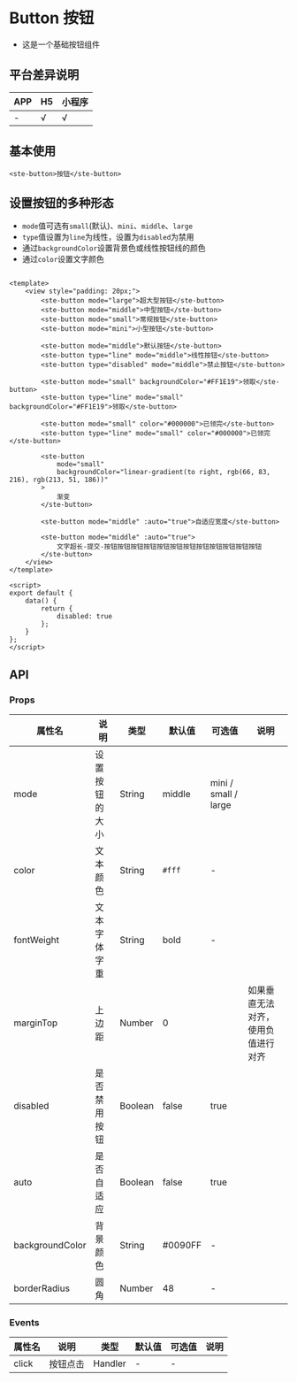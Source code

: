 # Button 按钮
- 这是一个基础按钮组件
## 平台差异说明

| APP	| H5			|小程序			|
| ------| -----------	|	-----------	|
| -		|√				|√				|


## 基本使用

```
<ste-button>按钮</ste-button>
```

## 设置按钮的多种形态
- ```mode```值可选有```small```(默认)、```mini```、```middle```、```large```
- ```type```值设置为```line```为线性，设置为```disabled```为禁用
- 通过```backgroundColor```设置背景色或线性按钮线的颜色
- 通过```color```设置文字颜色
```

<template>
	<view style="padding: 20px;">
		<ste-button mode="large">超大型按钮</ste-button>
		<ste-button mode="middle">中型按钮</ste-button>
		<ste-button mode="small">常规按钮</ste-button>
		<ste-button mode="mini">小型按钮</ste-button>
		
		<ste-button mode="middle">默认按钮</ste-button>
		<ste-button type="line" mode="middle">线性按钮</ste-button>
		<ste-button type="disabled" mode="middle">禁止按钮</ste-button>
		
		<ste-button mode="small" backgroundColor="#FF1E19">领取</ste-button>
		<ste-button type="line" mode="small" backgroundColor="#FF1E19">领取</ste-button>

		<ste-button mode="small" color="#000000">已领完</ste-button>
		<ste-button type="line" mode="small" color="#000000">已领完</ste-button>

		<ste-button
			mode="small"
			backgroundColor="linear-gradient(to right, rgb(66, 83, 216), rgb(213, 51, 186))"
		>
			渐变
		</ste-button>
		
		<ste-button mode="middle" :auto="true">自适应宽度</ste-button>
		
		<ste-button mode="middle" :auto="true">
			文字超长-提交-按钮按钮按钮按钮按钮按钮按钮按钮按钮按钮按钮按钮
		</ste-button>
	</view>
</template>

<script>
export default {
	data() {
		return {
			disabled: true
		};
	}
};
</script>

```

## API
### Props
| 属性名			| 说明			|类型			|默认值		| 可选值					|说明									|
| ------			| -----------	|	-----------	|-----------|-----------			|	---------							|
| mode				|设置按钮的大小	|String			|middle		|mini / small / large	|										|
| color				|文本颜色		|String			|```#fff```	|-						|										|
| fontWeight		|文本字体字重	|String			|bold		|-						|										|
| marginTop			|上边距			|Number			|0			|						|	如果垂直无法对齐，使用负值进行对齐	|
| disabled			|是否禁用按钮	|Boolean		|false		|true					|										|
| auto				|是否自适应		|Boolean		|false		|true					|										|
| backgroundColor	|背景颜色		|String			|#0090FF	|-						|										|
| borderRadius		|圆角			|Number			|48			|-						|										|

### Events
| 属性名| 说明			|类型			|默认值		| 可选值		|说明			|
| ------| -----------	|	-----------	|-----------|-----------|	---------	|
| click	|按钮点击		|Handler		|-			|-			|				|
